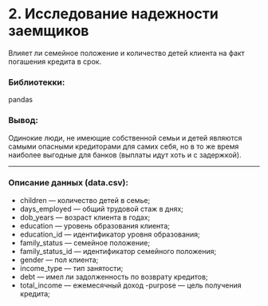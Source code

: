 # 2. Исследование надежности заемщиков
Влияет ли семейное положение и количество детей клиента на факт погашения кредита в срок.

### Библиотекки:
pandas

### Вывод: 
Одинокие люди, не имеющие собственной семьи и детей являются самыми опасными кредиторами для самих себя, но в то же время наиболее выгодные для банков (выплаты идут хоть и с задержкой).

---
### Описание данных (data.csv):
- children — количество детей в семье;
- days_employed — общий трудовой стаж в днях;
- dob_years — возраст клиента в годах;
- education — уровень образования клиента;
- education_id — идентификатор уровня образования;
- family_status — семейное положение;
- family_status_id — идентификатор семейного положения;
- gender — пол клиента;
- income_type — тип занятости;
- debt — имел ли задолженность по возврату кредитов;
- total_income — ежемесячный доход -purpose — цель получения кредита;
